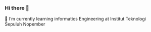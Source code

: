 ### Hi there 👋
🌱 I’m currently learning informatics Engineering at Institut Teknologi Sepuluh Nopember
<!--
**reynerfernaldi/reynerfernaldi** is a ✨ _special_ ✨ repository because its `README.md` (this file) appears on your GitHub profile.

Hiiii my name is Reyner Fernaldi and I'm a collage student of Sepuluh Nopember Insttute of Technology.

- 🔭 I’m currently working on ...
- 🌱 I’m currently learning informatics Engineering
- 👯 I’m looking to collaborate on ...
- 🤔 I’m looking for help with ...
- 💬 Ask me about ...
- 📫 How to reach me: ...
- 😄 Pronouns: ...
- ⚡ Fun fact: ...
-->
